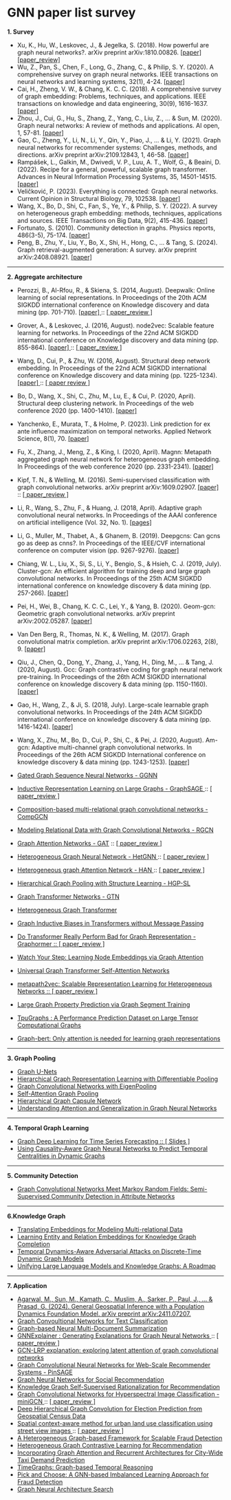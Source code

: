 # GNN paper list survey

**1. Survey**  
* Xu, K., Hu, W., Leskovec, J., & Jegelka, S. (2018). How powerful are graph neural networks?. arXiv preprint arXiv:1810.00826. <a href = "https://arxiv.org/pdf/1810.00826.pdf"> [paper] </a> <a href = 'https://www.notion.so/How-Powerful-are-Graph-Neural-Networks-GIN-5fe02410440045c78c00c71c0ac0cea8?pvs=4'> [paper_review]</a>
* Wu, Z., Pan, S., Chen, F., Long, G., Zhang, C., & Philip, S. Y. (2020). A comprehensive survey on graph neural networks. IEEE transactions on neural networks and learning systems, 32(1), 4-24. <a href = "https://arxiv.org/pdf/1901.00596.pdf?ref=https://githubhelp.com"> [paper] </a>
* Cai, H., Zheng, V. W., & Chang, K. C. C. (2018). A comprehensive survey of graph embedding: Problems, techniques, and applications. IEEE transactions on knowledge and data engineering, 30(9), 1616-1637. <a href = "https://arxiv.org/pdf/1709.07604.pdf?ref=https://githubhelp.com"> [paper] </a>
* Zhou, J., Cui, G., Hu, S., Zhang, Z., Yang, C., Liu, Z., ... & Sun, M. (2020). Graph neural networks: A review of methods and applications. AI open, 1, 57-81. <a href = "https://reader.elsevier.com/reader/sd/pii/S2666651021000012?token=16C2A9332AE81F4D54098EEE79D8535A40695603E95EDA396E895AA03C704FB54F1C28DA614FF06943FA85AEBB7F8603&originRegion=us-east-1&originCreation=20220330071910"> [paper] </a>
* Gao, C., Zheng, Y., Li, N., Li, Y., Qin, Y., Piao, J., ... & Li, Y. (2021). Graph neural networks for recommender systems: Challenges, methods, and directions. arXiv preprint arXiv:2109.12843, 1, 46-58. <a href = "https://arxiv.org/pdf/2109.12843.pdf"> [paper] </a>
* Rampášek, L., Galkin, M., Dwivedi, V. P., Luu, A. T., Wolf, G., & Beaini, D. (2022). Recipe for a general, powerful, scalable graph transformer. Advances in Neural Information Processing Systems, 35, 14501-14515. <a href = "https://arxiv.org/pdf/2205.12454.pdf"> [paper] </a>
* Veličković, P. (2023). Everything is connected: Graph neural networks. Current Opinion in Structural Biology, 79, 102538. <a href = "https://arxiv.org/pdf/2301.08210.pdf"> [paper] </a>
* Wang, X., Bo, D., Shi, C., Fan, S., Ye, Y., & Philip, S. Y. (2022). A survey on heterogeneous graph embedding: methods, techniques, applications and sources. IEEE Transactions on Big Data, 9(2), 415-436. <a href = "https://arxiv.org/pdf/2011.14867.pdf"> [paper] </a>
* Fortunato, S. (2010). Community detection in graphs. Physics reports, 486(3-5), 75-174. <a href = 'https://arxiv.org/pdf/0906.0612.pdf%EF%BC%89%E3%80%82'> [paper] </a>
* Peng, B., Zhu, Y., Liu, Y., Bo, X., Shi, H., Hong, C., ... & Tang, S. (2024). Graph retrieval-augmented generation: A survey. arXiv preprint arXiv:2408.08921. <a href = 'https://www.arxiv.org/pdf/2408.08921'> [paper] </a>
---

**2. Aggregate architecture** 

* Perozzi, B., Al-Rfou, R., & Skiena, S. (2014, August). Deepwalk: Online learning of social representations. In Proceedings of the 20th ACM SIGKDD international conference on Knowledge discovery and data mining (pp. 701-710). <a href = "https://arxiv.org/pdf/1403.6652.pdf"> [paper] </a> :: <a href = "https://melon-buffer-f27.notion.site/DeeWalk-Onlie-Learning-of-Social-Representations-eecf671ad29145c39dff869323114335"> [ paper_review ] </a>
* Grover, A., & Leskovec, J. (2016, August). node2vec: Scalable feature learning for networks. In Proceedings of the 22nd ACM SIGKDD international conference on Knowledge discovery and data mining (pp. 855-864). <a href = "https://arxiv.org/pdf/1607.00653.pdf"> [paper] </a> :: <a href = "https://melon-buffer-f27.notion.site/Node2Vec-Scalable-Feautre-Learning-for-Networks-97d414518f674c92adf8b7f2b432e717"> [ paper_review ] </a>
* Wang, D., Cui, P., & Zhu, W. (2016, August). Structural deep network embedding. In Proceedings of the 22nd ACM SIGKDD international conference on Knowledge discovery and data mining (pp. 1225-1234). <a href = "https://www.kdd.org/kdd2016/papers/files/rfp0191-wangAemb.pdf"> [paper] </a> :: <a href = "https://www.notion.so/Structural-Deep-Network-Embedding-SDNE-181c5c19b4e94eb680416e857f69c038?pvs=4"> [ paper review ] </a>
* Bo, D., Wang, X., Shi, C., Zhu, M., Lu, E., & Cui, P. (2020, April). Structural deep clustering network. In Proceedings of the web conference 2020 (pp. 1400-1410). <a href = "https://arxiv.org/pdf/2002.01633.pdf"> [paper] </a>
* Yanchenko, E., Murata, T., & Holme, P. (2023). Link prediction for ex ante influence maximization on temporal networks. Applied Network Science, 8(1), 70. <a href = "https://arxiv.org/pdf/2305.09965.pdf"> [paper] </a>
* Fu, X., Zhang, J., Meng, Z., & King, I. (2020, April). Magnn: Metapath aggregated graph neural network for heterogeneous graph embedding. In Proceedings of the web conference 2020 (pp. 2331-2341). <a href = "https://arxiv.org/pdf/2002.01680.pdf"> [paper] </a>
* Kipf, T. N., & Welling, M. (2016). Semi-supervised classification with graph convolutional networks. arXiv preprint arXiv:1609.02907. <a href = "https://arxiv.org/pdf/1609.02907.pdf"> [paper] </a> :: <a href = "https://melon-buffer-f27.notion.site/Semi-supervised-Classification-with-Graph-Convolutional-Networks-06320f5d92c04f418dcefd1fecedba68"> [ paper_review ] </a>
* Li, R., Wang, S., Zhu, F., & Huang, J. (2018, April). Adaptive graph convolutional neural networks. In Proceedings of the AAAI conference on artificial intelligence (Vol. 32, No. 1). <a href = "https://arxiv.org/pdf/1801.03226.pdf"> [pages] </a>
* Li, G., Muller, M., Thabet, A., & Ghanem, B. (2019). Deepgcns: Can gcns go as deep as cnns?. In Proceedings of the IEEE/CVF international conference on computer vision (pp. 9267-9276). <a href = "https://arxiv.org/pdf/1904.03751.pdf">  [paper] </a>
* Chiang, W. L., Liu, X., Si, S., Li, Y., Bengio, S., & Hsieh, C. J. (2019, July). Cluster-gcn: An efficient algorithm for training deep and large graph convolutional networks. In Proceedings of the 25th ACM SIGKDD international conference on knowledge discovery & data mining (pp. 257-266). <a href = 'https://arxiv.org/pdf/1905.07953.pdf'> [paper] </a>
* Pei, H., Wei, B., Chang, K. C. C., Lei, Y., & Yang, B. (2020). Geom-gcn: Geometric graph convolutional networks. arXiv preprint arXiv:2002.05287. <a href = "https://arxiv.org/pdf/2002.05287.pdf"> [paper] </a>
* Van Den Berg, R., Thomas, N. K., & Welling, M. (2017). Graph convolutional matrix completion. arXiv preprint arXiv:1706.02263, 2(8), 9. <a href = "https://arxiv.org/pdf/1706.02263.pdf"> [paper] </a>
* Qiu, J., Chen, Q., Dong, Y., Zhang, J., Yang, H., Ding, M., ... & Tang, J. (2020, August). Gcc: Graph contrastive coding for graph neural network pre-training. In Proceedings of the 26th ACM SIGKDD international conference on knowledge discovery & data mining (pp. 1150-1160).  <a href = "https://arxiv.org/pdf/2006.09963.pdf"> [paper] </a>
* Gao, H., Wang, Z., & Ji, S. (2018, July). Large-scale learnable graph convolutional networks. In Proceedings of the 24th ACM SIGKDD international conference on knowledge discovery & data mining (pp. 1416-1424). <a href = 'https://arxiv.org/pdf/1808.03965.pdf'> [paper] </a>
* Wang, X., Zhu, M., Bo, D., Cui, P., Shi, C., & Pei, J. (2020, August). Am-gcn: Adaptive multi-channel graph convolutional networks. In Proceedings of the 26th ACM SIGKDD International conference on knowledge discovery & data mining (pp. 1243-1253). <a href = 'http://shichuan.org/doc/86.pdf'> [paper] </a>

* <a href = "https://arxiv.org/pdf/1511.05493.pdf"> Gated Graph Sequence Neural Networks - GGNN </a>
* <a href = "https://arxiv.org/pdf/1706.02216.pdf"> Inductive Representation Learning on Large Graphs - GraphSAGE </a> :: <a href = "https://www.notion.so/Inductive-Representation-Learning-on-Large-Graphs-GraphSAGE-905e95556aa248d68cfee086a3ecebfd?pvs=4"> [ paper_review ] </a>
* <a href = "https://arxiv.org/pdf/1911.03082.pdf?ref=https://githubhelp.com"> Composition-based multi-relational graph convolutional networks - CompGCN </a>
* <a href = "https://arxiv.org/pdf/1703.06103.pdf"> Modeling Relational Data with Graph Convolutional Networks - RGCN </a>
* <a href = "https://arxiv.org/pdf/1710.10903.pdf"> Graph Attention Networks - GAT</a> :: <a href = "https://melon-buffer-f27.notion.site/Graph-Attention-Networks-59c1ce15b51440a8b057edb2e2aa2189"> [ paper_review ] </a> 
* <a href = "https://dl.acm.org/doi/pdf/10.1145/3292500.3330961"> Heterogeneous Graph Neural Network - HetGNN </a> :: <a href = "https://melon-buffer-f27.notion.site/Heterogeneous-Graph-Neural-Network-HetGNN-1222245f13b44fb9b17f4fcc8b30782d?pvs=4"> [ paper_review ] </a>
* <a href = "https://arxiv.org/pdf/1903.07293.pdf"> Heterogeneous graph Attention Network - HAN </a> </a> :: <a href = "https://www.notion.so/Heterogeneous-Graph-Attention-Network-HAN-8b2d0aab4e9147269fa7516ce46cb34e?pvs=4"> [ paper_review ] </a>
* <a href = "https://arxiv.org/pdf/1911.05954.pdf"> Hierarchical Graph Pooling with Structure Learning - HGP-SL </a>
* <a href = "https://arxiv.org/pdf/1911.06455.pdf"> Graph Transformer Networks - GTN </a>
* <a href = "https://arxiv.org/abs/2003.01332"> Heterogeneous Graph Transformer </a>
* <a href = "https://arxiv.org/pdf/2305.17589.pdf"> Graph Inductive Biases in Transformers without Message Passing </a> 
* <a href = "https://openreview.net/pdf?id=OeWooOxFwDa"> Do Transformer Really Perform Bad for Graph Representation - Graphormer :: <a href = "https://melon-buffer-f27.notion.site/Do-Transformers-Really-Perform-Bad-for-Graph-Representation-Graphormer-c2284d3d653945aa800898c7b3fdb8b6"> [ paper_review ] </a>
* <a href = "https://arxiv.org/abs/1710.09599"> Watch Your Step: Learning Node Embeddings via Graph Attention </a>
* <a href = "https://arxiv.org/pdf/1909.11855.pdf"> Universal Graph Transformer Self-Attention Networks </a>
* <a href = 'https://dl.acm.org/doi/pdf/10.1145/3097983.3098036'> metapath2vec: Scalable Representation Learning for Heterogeneous Networks :: </a> <a href = "https://melon-buffer-f27.notion.site/metapath2vec-Scalable-Representation-Learning-for-Heterogeneous-Networks-cf0ff227e1874f56855fc54ec0f3017f?pvs=4"> [ paper_review ] </a>
* <a href = 'https://arxiv.org/pdf/2305.12322.pdf'> Large Graph Property Prediction via Graph Segment Training </a>
* <a href = 'https://arxiv.org/pdf/2308.13490.pdf'> TpuGraphs : A Performance Prediction Dataset on Large Tensor Computational Graphs </a>
* <a href = 'https://arxiv.org/pdf/2001.05140.pdf'> Graph-bert: Only attention is needed for learning graph representations </a> 
---

**3. Graph Pooling**
* <a href = "https://arxiv.org/pdf/1905.05178.pdf"> Graph U-Nets </a>
* <a href = "https://arxiv.org/pdf/1806.08804.pdf"> Hierarchical Graph Representation Learning with Differentiable Pooling </a>
* <a href = "https://arxiv.org/pdf/1904.13107.pdf"> Graph Convolutional Networks with EigenPooling </a>
* <a href = "https://arxiv.org/pdf/1904.08082.pdf"> Self-Attention Graph Pooling </a>
* <a href = "https://arxiv.org/pdf/2012.08734.pdf"> Hierarchical Graph Capsule Network </a>
* <a href = 'https://arxiv.org/pdf/1905.02850.pdf'> Understanding Attention and Generalization in Graph Neural Networks </a>
---

**4. Temporal Graph Learning**

* <a href = 'https://arxiv.org/pdf/2310.15978.pdf'> Graph Deep Learning for Time Series Forecasting :: </a> <a href = 'https://gmlg.ch/tutorials/graph-based-processing/gdl4sts_handout.pdf'> [ Slides ] </a>
* <a href = 'https://arxiv.org/pdf/2310.15865.pdf'> Using Causality-Aware Graph Neural Networks to Predict Temporal Centralities in Dynamic Graphs </a>

---

**5. Community Detection** 

* <a href = "https://ojs.aaai.org/index.php/AAAI/article/view/3780"> Graph Convolutional Networks Meet Markov Random Fields: Semi-Supervised Community Detection in Attribute Networks </a>
---

**6.Knowledge Graph**

* <a href = "https://proceedings.neurips.cc/paper/2013/file/1cecc7a77928ca8133fa24680a88d2f9-Paper.pdf"> Translating Embeddings for Modeling Multi-relational Data </a>
* <a href = "https://linyankai.github.io/publications/aaai2015_transr.pdf"> Learning Entity and Relation Embeddings for Knowledge Graph Completion </a>
* <a href = 'https://dl.acm.org/doi/pdf/10.1145/3580305.3599517'> Temporal Dynamics-Aware Adversarial Attacks on Discrete-Time Dynamic Graph Models</a>
* <a href = 'https://arxiv.org/pdf/2306.08302.pdf'> Unifying Large Language Models and Knowledge Graphs: A Roadmap </a>
---

**7. Application**

* <a href = 'https://arxiv.org/pdf/2411.07207' > Agarwal, M., Sun, M., Kamath, C., Muslim, A., Sarker, P., Paul, J., ... & Prasad, G. (2024). General Geospatial Inference with a Population Dynamics Foundation Model. arXiv preprint arXiv:2411.07207. </a>
* <a href = "https://arxiv.org/pdf/1809.05679.pdf"> Graph Convoultional Networks for Text Classification </a>
* <a href = "https://aclanthology.org/K17-1045.pdf"> Graph-based Neural Multi-Document Summarization </a>
* <a href = "https://arxiv.org/pdf/1903.03894.pdf"> GNNExplainer : Generating Explanations for Graph Neural Networks </a> :: <a href = "https://www.notion.so/Adaptive-Graph-Convolutional-Neural-Networks-AGCN-de355b6c34cc4577bdd7d9f7d959c71d?pvs=4"> [ paper_review ] </a>
* <a href = "https://ieeexplore.ieee.org/document/9207639"> GCN-LRP explanation: exploring latent attention of graph convolutional networks </a>
* <a href = "https://arxiv.org/pdf/1806.01973.pdf"> Graph Convolutional Neural Networks for Web-Scale Recommender Systems - PinSAGE </a>
* <a href = "https://arxiv.org/pdf/1902.07243.pdf"> Graph Neural Networks for Social Recommendation </a>
* <a href = "https://arxiv.org/pdf/2307.02759.pdf"> Knowledge Graph Self-Supervised Rationalization for Recommendation </a>
* <a href = "https://arxiv.org/pdf/2008.02457.pdf"> Graph Convolutional Networks for Hyperspectral Image Classification - miniGCN </a> :: <a href = "https://melon-buffer-f27.notion.site/Graph-Convoluional-Networks-for-Hyperspectral-Image-Classification-c00146a71d7e4646871617b31ec6b31d"> [ paper_review ] </a>
* <a href = "https://ojs.aaai.org/index.php/AAAI/article/view/3841"> Deep Hierarchical Graph Convolution for Election Prediction from Geospatial Census Data </a>
* <a href = "https://www.sciencedirect.com/science/article/abs/pii/S0924271622001988"> Spatial context-aware method for urban land use classification using street view images </a> :: <a href = "https://www.notion.so/Spatial-context-aware-method-for-urban-land-use-classification-using-street-view-images-SC-GCN-acea5f004cd641b0bf2bc9cc7f992394?pvs=4"> [ paper_review ] </a>
* <a href = "https://assets.amazon.science/4c/4f/0fbc52ea470c91edec2c6bb8252d/a-heterogeneous-graph-based-framework-for-scalable-fraud-detection.pdf"> A Heterogeneous Graph-based Framework for Scalable Fraud Detection </a>
* <a href = "https://arxiv.org/pdf/2303.00995.pdf"> Heterogeneous Graph Contrastive Learning for Recommendation</a>
* <a href = 'https://www.mdpi.com/2220-9964/8/9/414'> Incorporating Graph Attention and Recurrent Architectures for City-Wide Taxi Demand Prediction </a>
* <a href = 'https://arxiv.org/pdf/2401.03134.pdf'> TimeGraphs: Graph-based Temporal Reasoning </a>
* <a href = 'https://dl.acm.org/doi/pdf/10.1145/3442381.3449989'> Pick and Choose: A GNN-based Imbalanced Learning Approach for Fraud Detection </a>
* <a href = 'https://opus.lib.uts.edu.au/bitstream/10453/157767/2/0195.pdf'> Graph Neural Architecture Search </a>
